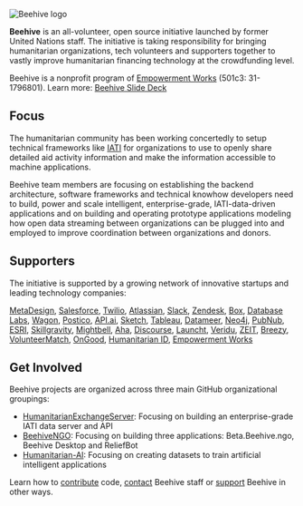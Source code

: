 ![Beehive logo](http://beehive.ngo/img/beehive_s900.png)

**Beehive** is an all-volunteer, open source initiative launched by former United Nations staff. The initiative is taking responsibility for bringing humanitarian organizations, tech volunteers and supporters together to vastly improve humanitarian financing technology at the crowdfunding level. 

Beehive is a nonprofit program of [Empowerment Works](http://www.empowermentworks.org/) (501c3: 31-1796801). Learn more: [Beehive Slide Deck](https://www.slideshare.net/BrentOPhillips/more-about-beehive)

## Focus

The humanitarian community has been working concertedly to setup technical frameworks like [IATI]() for organizations to use to openly share detailed aid activity information and make the information accessible to machine applications.

Beehive team members are focusing on establishing the backend architecture, software frameworks and technical knowhow developers need to build, power and scale intelligent, enterprise-grade, IATI-data-driven applications and on building and operating prototype applications modeling how open data streaming between organizations can be plugged into and employed to improve coordination between organizations and donors.

## Supporters

The initiative is supported by a growing network of innovative startups and leading technology companies:

[MetaDesign](http://sanfrancisco.metadesign.com/), [Salesforce](https://www.salesforce.com/), [Twilio](https://www.twilio.com/), [Atlassian](https://www.atlassian.com/), [Slack](https://slack.com/), [Zendesk](https://www.zendesk.com/), [Box](http://www.box.com/), [Database Labs](https://www.databaselabs.io/), [Wagon](https://www.wagonhq.com/), [Postico](https://eggerapps.at/postico/), [API.ai](https://api.ai/), [Sketch](https://www.sketchapp.com/), [Tableau](http://www.tableau.com/), [Datameer](https://www.datameer.com/), [Neo4j](https://neo4j.com/), [PubNub](https://neo4j.com/), [ESRI](https://neo4j.com/), [Skillgravity](https://skillgravity.com/), [Mightbell](https://mightybell.com/), [Aha](http://www.aha.io/), [Discourse](http://www.discourse.org/), [Launcht](http://www.launcht.com/), [Veridu](https://www.veridu.com/), [ZEIT](https://zeit.co/), [Breezy](https://breezy.hr/), [VolunteerMatch](http://volunteermatch.org), [OnGood](https://www.ongood.ngo/info/), [Humanitarian ID](https://humanitarian.id/#/), [Empowerment Works](http://empowermentworks.org/main.html)

## Get Involved

Beehive projects are organized across three main GitHub organizational groupings:

* [HumanitarianExchangeServer](): Focusing on building an enterprise-grade IATI data server and API
* [BeehiveNGO](): Focusing on building three applications: Beta.Beehive.ngo, Beehive Desktop and ReliefBot
* [Humanitarian-AI](): Focusing on creating datasets to train artificial intelligent applications

Learn how to [contribute](https://github.com/BeehiveNGO/Beehive/wiki/Contribute) code, [contact](https://github.com/BeehiveNGO/Beehive/wiki/Contact) Beehive staff  or [support](https://github.com/BeehiveNGO/Beehive/wiki/Support) Beehive in other ways.
